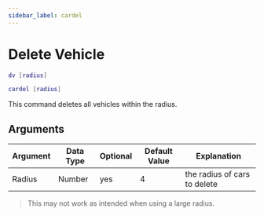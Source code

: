 ```yaml
---
sidebar_label: cardel
---
```


# Delete Vehicle

```lua
dv [radius]
```

```lua
cardel [radius]
```

This command deletes all vehicles within the radius.

## Arguments

| Argument   | Data Type | Optional | Default Value |          Explanation           |
|------------|-----------|----------|---------------|--------------------------------|
| Radius     | Number    | yes      | 4             | the radius of cars to delete   |

> This may not work as intended when using a large radius.
